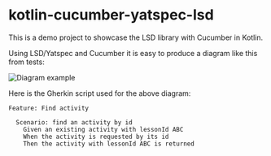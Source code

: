 # kotlin-cucumber-yatspec-lsd

This is a demo project to showcase the LSD library with Cucumber in Kotlin.

Using LSD/Yatspec and Cucumber it is easy to produce a diagram like this from tests:

![Diagram example](https://github.com/integreety/kotlin-cucumber-yatspec-lsd/blob/master/docs/diagram.png?raw=true)

Here is the Gherkin script used for the above diagram:
```gherkin
Feature: Find activity

  Scenario: find an activity by id
    Given an existing activity with lessonId ABC
    When the activity is requested by its id
    Then the activity with lessonId ABC is returned
```